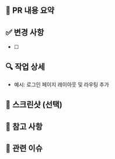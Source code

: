 ## 📝 PR 내용 요약
<!-- 무엇을 작업했는지 간단히 설명해주세요 -->

## ✅ 변경 사항
- [ ] 

## 🔍 작업 상세
<!-- 주요 변경사항을 bullet 형식으로 작성해주세요 -->
- 예시: 로그인 페이지 레이아웃 및 라우팅 추가

## 📸 스크린샷 (선택)
<!-- UI 변경이 있는 경우 스크린샷을 첨부해주세요 -->

## 🚨 참고 사항
<!-- 리뷰 시 알아두면 좋을 사항이나 추후 개선할 점이 있다면 적어주세요 -->

## 📌 관련 이슈